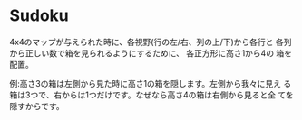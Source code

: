 # Sudoku

4x4のマップが与えられた時に、各視野(行の左/右、列の上/下)から各行と 各列から正しい数で箱を見られるようにするために、 各正方形に高さ1から4の 箱を配置。

例:高さ3の箱は左側から見た時に高さ1の箱を隠します。左側から我々に見え る箱は3つで、右からは1つだけです。なぜなら高さ4の箱は右側から見ると全 てを隠すからです。
